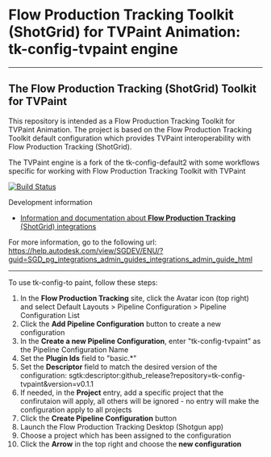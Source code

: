 # Flow Production Tracking Toolkit (ShotGrid) for TVPaint Animation: tk-config-tvpaint engine

-------------------------------------------------------------------------
The Flow Production Tracking (ShotGrid) Toolkit for TVPaint
-------------------------------------------------------------------------

This repository is intended as a Flow Production Tracking Toolkit for TVPaint Animation.
The project is based on the Flow Production Tracking Toolkit default configuration
which provides TVPaint interoperability with Flow Production Tracking (ShotGrid).

The TVPaint engine is a fork of the tk-config-default2 with some workflows specific for working with Flow Production Tracking Toolkit with TVPaint

[![Build Status](https://dev.azure.com/shotgun-ecosystem/Toolkit/_apis/build/status/Configs/tk-config-default2?branchName=master)](https://dev.azure.com/shotgun-ecosystem/Toolkit/_build/latest?definitionId=49&branchName=master)

Development information
- [Information and documentation about **Flow Production Tracking** (ShotGrid) integrations](https://help.autodesk.com/view/SGSUB/ENU/)

For more information, go to the following url:
https://help.autodesk.com/view/SGDEV/ENU/?guid=SGD_pg_integrations_admin_guides_integrations_admin_guide_html

-------------------------------------------------------------------------

To use tk-config-to paint, follow these steps:

1. In the **Flow Production Tracking** site, click the Avatar icon (top right) and select Default Layouts > Pipeline Configuration > Pipeline Configuration List
2. Click the **Add Pipeline Configuration** button to create a new configuration
3. In the **Create a new Pipeline Configuration**, enter "tk-config-tvpaint" as the Pipeline Configuration Name
4. Set the **Plugin Ids** field to "basic.*"
5. Set the **Descriptor** field to match the desired version of the configuration:
sgtk:descriptor:github_release?repository=tk-config-tvpaint&version=v0.1.1
8. If needed, in the **Project** entry, add a specific project that the confirutaion will apply, all others will be ignored - no entry will make the configuration apply to all projects
9. Click the **Create Pipeline Configuration** button
10. Launch the Flow Production Tracking Desktop (Shotgun app)
11. Choose a project which has been assigned to the configuration
12. Click the **Arrow** in the top right and choose the **new configuration**
